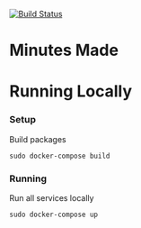 [![Build Status](https://jenkins.minutesmade.com/buildStatus/icon?job=Minutes-Made/master)](https://jenkins.minutesmade.com/job/Minutes-Made/job/master/)

# Minutes Made

# Running Locally

### Setup

Build packages

```
sudo docker-compose build
```

### Running

Run all services locally

```
sudo docker-compose up
```
